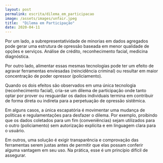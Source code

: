 ```yaml
---
layout: post
permalink: escrita/dilema_em_participacao
image: /assets/images/unfair.jpeg
title:  "Dilema em Participação"
date: 2020-04-11
---
```


Por um lado, a subrepresentatividade de minorias em dados agregados pode gerar
uma estrutura de opressão baseada em menor qualidade de opções e serviços.
Análise de crédito, reconhecimento facial, medicina diagnóstica.

Por outro lado, alimentar essas mesmas tecnologias pode ter um efeito de agravar
ferramentas enviesadas (reincidência criminal) ou resultar em maior concentração
de poder opressor (policiamento).

Quando os dois efeitos são observados em uma única tecnologia (reconhecimento
facial), cria-se um dilema de participação onde tanto optar por prover ou
resguardar os dados individuais termina em contribuir de forma direta ou
indireta para a perpetuação de opressão sistêmica.

Em alguns casos, a única escapatória é movimentar uma mudança de políticas e
regulamentações para desfazer o dilema. Por exemplo, proibindo que os dados
coletados para um fim (conveniências) sejam utilizados para o outro
(policiamento) sem autorização explícita e em linguagem clara para o usuário.

Em outros, uma solução é exigir transparência e comprovação das ferramentas
serem justas antes de permitir que elas possam conferir alguma vantagem em seu
uso. Na prática, esse é um princípio difícil de assegurar.
